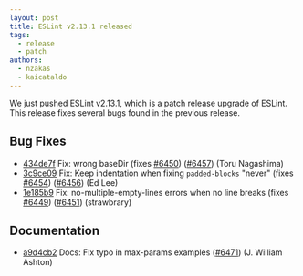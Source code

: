 ```yaml
---
layout: post
title: ESLint v2.13.1 released
tags:
  - release
  - patch
authors:
  - nzakas
  - kaicataldo
---
```


We just pushed ESLint v2.13.1, which is a patch release upgrade of ESLint. This release  fixes several bugs found in the previous release.










## Bug Fixes


* [434de7f](https://github.com/eslint/eslint/commit/434de7f) Fix: wrong baseDir (fixes [#6450](https://github.com/eslint/eslint/issues/6450)) ([#6457](https://github.com/eslint/eslint/issues/6457)) (Toru Nagashima)
* [3c9ce09](https://github.com/eslint/eslint/commit/3c9ce09) Fix: Keep indentation when fixing `padded-blocks` "never" (fixes [#6454](https://github.com/eslint/eslint/issues/6454)) ([#6456](https://github.com/eslint/eslint/issues/6456)) (Ed Lee)
* [1e185b9](https://github.com/eslint/eslint/commit/1e185b9) Fix: no-multiple-empty-lines errors when no line breaks (fixes [#6449](https://github.com/eslint/eslint/issues/6449)) ([#6451](https://github.com/eslint/eslint/issues/6451)) (strawbrary)




## Documentation


* [a9d4cb2](https://github.com/eslint/eslint/commit/a9d4cb2) Docs: Fix typo in max-params examples ([#6471](https://github.com/eslint/eslint/issues/6471)) (J. William Ashton)
